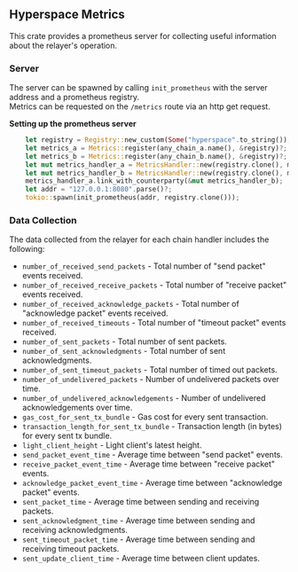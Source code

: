 ## Hyperspace Metrics

This crate provides a prometheus server for collecting useful information about the relayer's operation.

### Server

The server can be spawned by calling `init_prometheus` with the server address and a prometheus registry.  
Metrics can be requested on the `/metrics` route via an http get request.

**Setting up the prometheus server**  

```rust 
    let registry = Registry::new_custom(Some("hyperspace".to_string()), None).expect("this can only fail if the prefix is empty");
    let metrics_a = Metrics::register(any_chain_a.name(), &registry)?;
    let metrics_b = Metrics::register(any_chain_b.name(), &registry)?;
    let mut metrics_handler_a = MetricsHandler::new(registry.clone(), metrics_a);
    let mut metrics_handler_b = MetricsHandler::new(registry.clone(), metrics_b);
    metrics_handler_a.link_with_counterparty(&mut metrics_handler_b);
    let addr = "127.0.0.1:8080".parse()?;
    tokio::spawn(init_prometheus(addr, registry.clone()));
```

### Data Collection

The data collected from the relayer for each chain handler includes the following:  

- `number_of_received_send_packets` - Total number of "send packet" events received.
- `number_of_received_receive_packets` - Total number of "receive packet" events received.
- `number_of_received_acknowledge_packets` - Total number of "acknowledge packet" events received.
- `number_of_received_timeouts` - Total number of "timeout packet" events received.
- `number_of_sent_packets` - Total number of sent packets.
- `number_of_sent_acknowledgments` - Total number of sent acknowledgments.
- `number_of_sent_timeout_packets` - Total number of timed out packets.
- `number_of_undelivered_packets` - Number of undelivered packets over time.
- `number_of_undelivered_acknowledgements` - Number of undelivered acknowledgements over time.
- `gas_cost_for_sent_tx_bundle` - Gas cost for every sent transaction.
- `transaction_length_for_sent_tx_bundle` - Transaction length (in bytes) for every sent tx bundle.
- `light_client_height` - Light client's latest height.
- `send_packet_event_time` - Average time between "send packet" events.
- `receive_packet_event_time` - Average time between "receive packet" events.
- `acknowledge_packet_event_time` - Average time between "acknowledge packet" events.
- `sent_packet_time` - Average time between sending and receiving packets.
- `sent_acknowledgment_time` - Average time between sending and receiving acknowledgments.
- `sent_timeout_packet_time` - Average time between sending and receiving timeout packets.
- `sent_update_client_time` - Average time between client updates.
